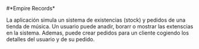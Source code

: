 <html>
 
  <body>
    #*Empire Records*
      <p>La aplicación simula un sistema de existencias (stock) y pedidos de una tienda de música. Un usuario puede anadir, borarr o mostrar las extenscias en la sistema. Ademas, puede crear pedidos para un cliente cogiendo los detalles del usuario y de su pedido.</p>
      

